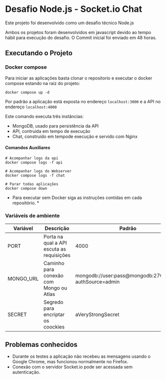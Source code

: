 # Desafio Node.js - Socket.io Chat


Este projeto foi desenvolvido como um desafio técnico Node.js

Ambos os projetos foram desenvolvidos em javascript devido ao tempo hábil para  execução do desafio. O Commit inicial foi enviado em 48 horas.


## Executando o Projeto

### Docker compose
Para iniciar as aplicações basta clonar o repositorio e executar o docker compose estando na raiz do projeto:

```
docker compose up -d
```

Por padrão a aplicação está exposta no endereço `localhost:3000` e a API no endereço `localhost:4000` 

Este comando executa três instâncias: 
 - MongoDB, usado para persistência da API
 - API, contruida em tempo de execução
 - Chat, construido em tempode execução e servido com Nginx

#### Comandos Auxiliares 
```
# Acompanhar logs da api
docker compose logs -f api

# Acompanhar logs do Webserver
docker compose logs -f chat

# Parar todas aplicações
docker compose down
```

* Para executar sem Docker siga as instruções contidas em cada repositório. *

### Variáveis de ambiente

| Variável | Descrição | Padrão|
| -------- | ---------- | ------- |
| PORT | Porta na qual a API escuta as requisições | 4000 |
| MONGO_URL | Caminho para conexão com Mongo ou Atlas | mongodb://user:pass@mongodb:27017/ixc?authSource=admin|
| SECRET | Segredo para encriptar os coockies | aVeryStrongSecret |


## Problemas conhecidos
- Durante os testes a aplicação não recebeu as mensagens usando o Google Chrome, mas funcionou normalmente no Firefox.
- Conexão com o servidor Socket.io pode ser acessada sem autenticação.
